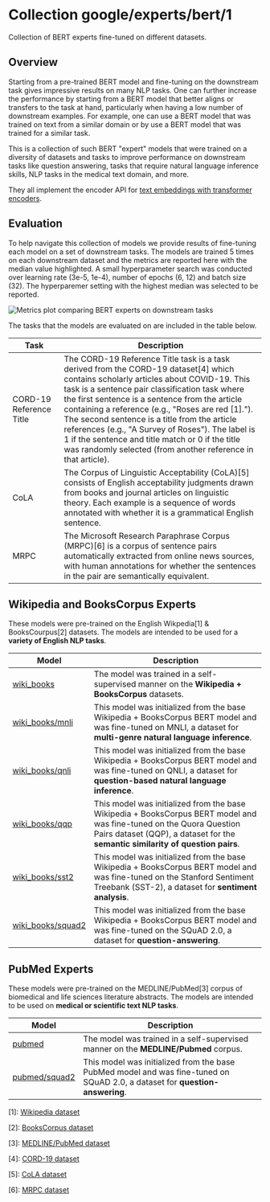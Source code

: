 # Collection google/experts/bert/1

Collection of BERT experts fine-tuned on different datasets.

<!-- fine-tunable: true -->
<!-- dataset: Wikipedia and BooksCorpus -->
<!-- dataset: MNLI -->
<!-- dataset: QNLI -->
<!-- dataset: QQP -->
<!-- dataset: SST-2 -->
<!-- dataset: MEDLINE/PubMed -->
<!-- dataset: SQuAD 2.0 -->
<!-- module-type: text-embedding -->
<!-- network-architecture: Transformer -->
<!-- language: en -->

## Overview

Starting from a pre-trained BERT model and fine-tuning on the downstream task
gives impressive results on many NLP tasks. One can further increase the
performance by starting from a BERT model that better aligns or transfers to the
task at hand, particularly when having a low number of downstream examples. For
example, one can use a BERT model that was trained on text from a similar domain
or by use a BERT model that was trained for a similar task.

This is a collection of such BERT "expert" models that were trained on a
diversity of datasets and tasks to improve performance on downstream tasks like
question answering, tasks that require natural language inference skills, NLP
tasks in the medical text domain, and more.

They all implement the encoder API for [text embeddings with
transformer encoders](https://www.tensorflow.org/hub/common_saved_model_apis/text#transformer-encoders).

## Evaluation

To help navigate this collection of models we provide results of fine-tuning
each model on a set of downstream tasks. The models are trained 5 times on each
downstream dataset and the metrics are reported here with the median value
highlighted. A small hyperparameter search was conducted over learning rate
(3e-5, 1e-4), number of epochs (6, 12) and batch size (32). The hyperparemer
setting with the highest median was selected to be reported.

![Metrics plot comparing BERT experts on downstream tasks](https://www.gstatic.com/aihub/tfhub/experts/bert/metrics_v0.png)

The tasks that the models are evaluated on are included in the table below.

Task                    | Description
----------------------- | -----------
CORD-19 Reference Title | The CORD-19 Reference Title task is a task derived from the CORD-19 dataset[4] which contains scholarly articles about COVID-19. This task is a sentence pair classification task where the first sentence is a sentence from the article containing a reference (e.g., "Roses are red [1]."). The second sentence is a title from the article references (e.g., "A Survey of Roses"). The label is 1 if the sentence and title match or 0 if the title was randomly selected (from another reference in that article).
CoLA                    | The Corpus of Linguistic Acceptability (CoLA)[5] consists of English acceptability judgments drawn from books and journal articles on linguistic theory. Each example is a sequence of words annotated with whether it is a grammatical English sentence.
MRPC                    | The Microsoft Research Paraphrase Corpus (MRPC)[6] is a corpus of sentence pairs automatically extracted from online news sources, with human annotations for whether the sentences in the pair are semantically equivalent.

## Wikipedia and BooksCorpus Experts

These models were pre-trained on the English Wikpedia[1] & BooksCourpus[2]
datasets. The models are intended to be used for a **variety of English NLP
tasks**.

Model                                                                        | Description
---------------------------------------------------------------------------- | -----------
[wiki_books](https://tfhub.dev/google/experts/bert/wiki_books)               | The model was trained in a self-supervised manner on the **Wikipedia + BooksCorpus** datasets.
[wiki_books/mnli](https://tfhub.dev/google/experts/bert/wiki_books/mnli)     | This model was initialized from the base Wikipedia + BooksCorpus BERT model and was fine-tuned on MNLI, a dataset for **multi-genre natural language inference**.
[wiki_books/qnli](https://tfhub.dev/google/experts/bert/wiki_books/qnli)     | This model was initialized from the base Wikipedia + BooksCorpus BERT model and was fine-tuned on QNLI, a dataset for **question-based natural language inference**.
[wiki_books/qqp](https://tfhub.dev/google/experts/bert/wiki_books/qqp)       | This model was initialized from the base Wikipedia + BooksCorpus BERT model and was fine-tuned on the Quora Question Pairs dataset (QQP), a dataset for the **semantic similarity of question pairs**.
[wiki_books/sst2](https://tfhub.dev/google/experts/bert/wiki_books/sst2)     | This model was initialized from the base Wikipedia + BooksCorpus BERT model and was fine-tuned on the Stanford Sentiment Treebank (SST-2), a dataset for **sentiment analysis**.
[wiki_books/squad2](https://tfhub.dev/google/experts/bert/wiki_books/squad2) | This model was initialized from the base Wikipedia + BooksCorpus BERT model and was fine-tuned on the SQuAD 2.0, a dataset for **question-answering**.

## PubMed Experts

These models were pre-trained on the MEDLINE/PubMed[3] corpus of biomedical and
life sciences literature abstracts. The models are intended to be used on
**medical or scientific text NLP tasks**.

Model                                                                | Description
-------------------------------------------------------------------- | -----------
[pubmed](https://tfhub.dev/google/experts/bert/pubmed)               | The model was trained in a self-supervised manner on the **MEDLINE/Pubmed** corpus.
[pubmed/squad2](https://tfhub.dev/google/experts/bert/pubmed/squad2) | This model was initialized from the base PubMed model and was fine-tuned on SQuAD 2.0, a dataset for **question-answering**.

\[1]: [Wikipedia dataset](https://dumps.wikimedia.org)

\[2]: [BooksCorpus dataset](http://yknzhu.wixsite.com/mbweb)

\[3]:
[MEDLINE/PubMed dataset](https://www.nlm.nih.gov/databases/download/pubmed_medline.html)

\[4]: [CORD-19 dataset](https://www.semanticscholar.org/cord19)

\[5]: [CoLA dataset](https://nyu-mll.github.io/CoLA/)

\[6]:
[MRPC dataset](https://www.microsoft.com/en-us/download/details.aspx?id=52398)
